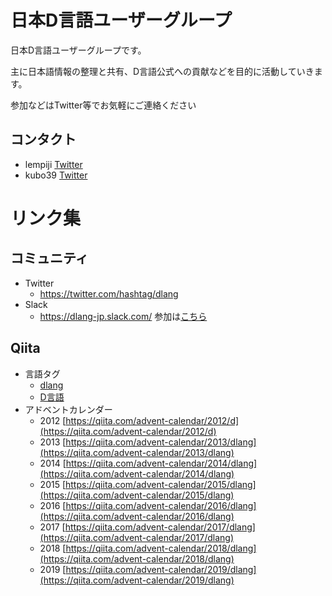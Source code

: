 # 日本D言語ユーザーグループ

日本D言語ユーザーグループです。

主に日本語情報の整理と共有、D言語公式への貢献などを目的に活動していきます。

参加などはTwitter等でお気軽にご連絡ください

## コンタクト

- lempiji [Twitter](https://twitter.com/lempiji)
- kubo39  [Twitter](https://twitter.com/shitsyndrome)

# リンク集

## コミュニティ

- Twitter
    - https://twitter.com/hashtag/dlang
- Slack
    - https://dlang-jp.slack.com/ 参加は[こちら](https://join.slack.com/t/dlang-jp/shared_invite/zt-dh9boxuv-b0y7fnHwwM6I5dtxV2uhmg)

## Qiita

- 言語タグ
    - [dlang](https://qiita.com/tags/dlang)
    - [D言語](https://qiita.com/tags/d言語)
- アドベントカレンダー
    - 2012 [https://qiita.com/advent-calendar/2012/d](https://qiita.com/advent-calendar/2012/d)
    - 2013 [https://qiita.com/advent-calendar/2013/dlang](https://qiita.com/advent-calendar/2013/dlang)
    - 2014 [https://qiita.com/advent-calendar/2014/dlang](https://qiita.com/advent-calendar/2014/dlang)
    - 2015 [https://qiita.com/advent-calendar/2015/dlang](https://qiita.com/advent-calendar/2015/dlang)
    - 2016 [https://qiita.com/advent-calendar/2016/dlang](https://qiita.com/advent-calendar/2016/dlang)
    - 2017 [https://qiita.com/advent-calendar/2017/dlang](https://qiita.com/advent-calendar/2017/dlang)
    - 2018 [https://qiita.com/advent-calendar/2018/dlang](https://qiita.com/advent-calendar/2018/dlang)
    - 2019 [https://qiita.com/advent-calendar/2019/dlang](https://qiita.com/advent-calendar/2019/dlang)
